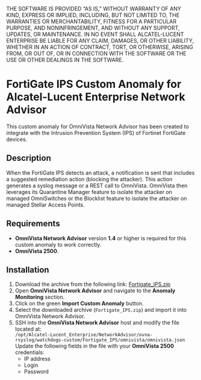 THE SOFTWARE IS PROVIDED “AS IS,” WITHOUT WARRANTY OF ANY KIND, EXPRESS OR IMPLIED, INCLUDING, BUT NOT LIMITED TO, THE WARRANTIES OR MERCHANTABILITY, FITNESS FOR A PARTICULAR PURPOSE, AND NONINFRINGEMENT, AND WITHOUT ANY SUPPORT, UPDATES, OR MAINTENANCE. IN NO EVENT SHALL ALCATEL-LUCENT ENTERPRISE BE LIABLE FOR ANY CLAIM, DAMAGES, OR OTHER LIABILITY, WHETHER IN AN ACTION OF CONTRACT, TORT, OR OTHERWISE, ARISING FROM, OR OUT OF, OR IN CONNECTION WITH THE SOFTWARE OR THE USE OR OTHER DEALINGS IN THE SOFTWARE.

# FortiGate IPS Custom Anomaly for Alcatel-Lucent Enterprise Network Advisor

This custom anomaly for OmniVista Network Advisor has been created to integrate with the Intrusion Prevention System (IPS) of Fortinet FortiGate devices.

## Description
When the FortiGate IPS detects an attack, a notification is sent that includes a suggested remediation action (blocking the attacker). This action generates a syslog message or a REST call to OmniVista. OmniVista then leverages its Quarantine Manager feature to isolate the attacker on managed OmniSwitches or the Blocklist feature to isolate the attacker on managed Stellar Access Points.

## Requirements
- **OmniVista Network Advisor** version **1.4** or higher is required for this custom anomaly to work correctly.
- **OmniVista 2500**.

## Installation
1. Download the archive from the following link: [Fortigate_IPS.zip](https://github.com/ale-nsa-team/omnivista-network-advisor-fortigate-ips/releases/download/v1.0.0/Fortigate_IPS.zip)
2. Open **OmniVista Network Advisor** and navigate to the **Anomaly Monitoring** section.
3. Click on the green **Import Custom Anomaly** button.
4. Select the downloaded archive (`Fortigate_IPS.zip`) and import it into OmniVista Network Advisor.
5. SSH into the **OmniVista Network Advisor** host and modify the file located at:  
   `/opt/Alcatel-Lucent_Enterprise/NetworkAdvisor/ovna-rsyslog/watchdogs-custom/Fortigate_IPS/omnivista/omnivista.json`
   Update the following fields in the file with your **OmniVista 2500** credentials:
   - IP address
   - Login
   - Password
